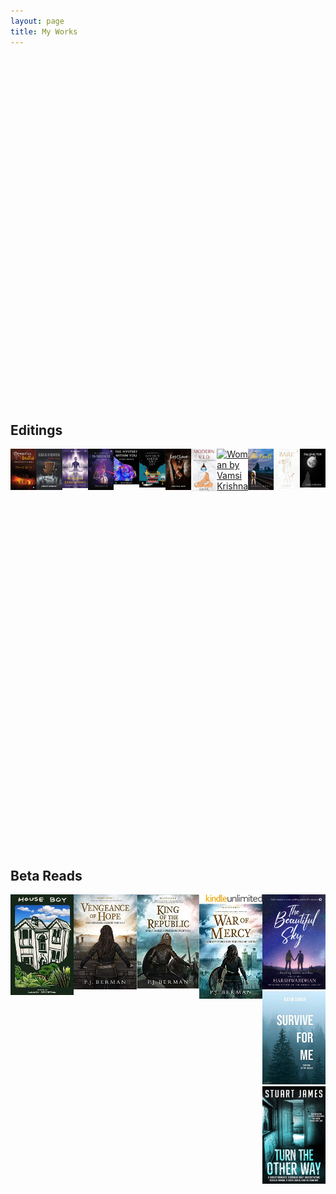 ```yaml
---
layout: page
title: My Works
---
```


<style>
  .c-content{
    align-items: flex-start;
  }
  .flex-row {
    display: flex;
    flex-direction: row;
  }

  .flex-sections {
    margin-top: 15vh;
  }

  .flex-sections:nth-of-type(1) {
    margin-top: 0;
  }
</style>

<div class="flex-sections">
  <h2>Editings</h2>
  <div class="flex-row">
    <div class='js-grid__col o-grid__col o-grid__col--4-4-s o-grid__col--2-4-m o-grid__col--1-3-l js-post-card-wrap'>
      <a href="https://www.amazon.com/dp/B09PSMGK6C">
        <img
          src="https://github.com/epeolatry/epeolatory_in/blob/master/images/posts/Dynasties-of-India-by-Manoj-Sinha.png?raw=true"
          style="text-align: left" alt="Dynasties of India by Manoj Sinha" width="200px" />
      </a>
    </div>
    <div class='js-grid__col o-grid__col o-grid__col--4-4-s o-grid__col--2-4-m o-grid__col--1-3-l js-post-card-wrap'>
      <a href="https://www.amazon.com/dp/B08WQ13NLF/">
        <img
          src="https://github.com/epeolatry/epeolatory_in/blob/master/images/posts/Kala-Ghoda-by-Ashwini-Malhotra.jpg?raw=true"
          style="text-align: left" alt="Kala Ghoda by Ashwini Malhotra" width="200px" />
      </a>
    </div>
    <div class='js-grid__col o-grid__col o-grid__col--4-4-s o-grid__col--2-4-m o-grid__col--1-3-l js-post-card-wrap'>
<a href="https://www.amazon.com/dp/B09Y26WM1M">
<img src="https://github.com/epeolatry/epeolatory_in/blob/master/images/posts/Puranas-Reimagined-by-Pooja-Jain.jpg?raw=true" style="text-align: left" alt="Puranas Reimagined by Pooja Jain" width="200px"/>
</a>
</div>

<div class='js-grid__col o-grid__col o-grid__col--4-4-s o-grid__col--2-4-m o-grid__col--1-3-l js-post-card-wrap'>
<a href="https://www.amazon.in/dp/B09VL6XT28/">
<img src="https://github.com/epeolatry/epeolatory_in/blob/master/images/posts/The-Laser-Eye-Warrior-by-Dhyanesh.jpg?raw=true" style="text-align: left" alt="The Laser Eye Warrior by Dhyanesh Shankar" width="200px"/>
</a>
</div>

<div class='js-grid__col o-grid__col o-grid__col--4-4-s o-grid__col--2-4-m o-grid__col--1-3-l js-post-card-wrap'>
<a href="https://www.amazon.com/dp/B093FLWGKD">
<img src="https://github.com/epeolatry/epeolatory_in/blob/master/images/posts/The-Mystery-Within-You-by-Megha-Bhauka.jpg?raw=true" style="text-align: left" alt="The Mystery Within You by Megha Bhauka" width="200px"/>
</a>
</div>

<div class='js-grid__col o-grid__col o-grid__col--4-4-s o-grid__col--2-4-m o-grid__col--1-3-l js-post-card-wrap'>
<a href="https://www.amazon.in/dp/B09HMCTSG3">
<img src="https://github.com/epeolatry/epeolatory_in/blob/master/images/posts/Beyond-Earth-and-Sky-by-Mannat-Gupta.jpg?raw=true" style="text-align: left" alt="Beyond Earth and Sky by Mannat Gupta" width="200px"/>
</a>
</div>

<div class='js-grid__col o-grid__col o-grid__col--4-4-s o-grid__col--2-4-m o-grid__col--1-3-l js-post-card-wrap'>
<a href="https://www.amazon.in/dp/B09DXF5LP2">
<img src="https://github.com/epeolatry/epeolatory_in/blob/master/images/posts/Lost-Love-by-Sanyam-Jain.jpg?raw=true" style="text-align: left" alt="Lost Love by Sanyam Jain" width="200px"/>
</a>
</div>

<div class='js-grid__col o-grid__col o-grid__col--4-4-s o-grid__col--2-4-m o-grid__col--1-3-l js-post-card-wrap'>
<a href="https://www.amazon.in/dp/B08GJP8MV6">
<img src="https://github.com/epeolatry/epeolatory_in/blob/master/images/posts/Modern-Ved-by-Amar.jpeg?raw=true" style="text-align: left" alt="Modern Ved by Amar" width="200px"/>
</a>
</div>

<div class='js-grid__col o-grid__col o-grid__col--4-4-s o-grid__col--2-4-m o-grid__col--1-3-l js-post-card-wrap'>
<a href="https://www.amazon.in/dp/1639572856">
<img src="https://github.com/epeolatry/epeolatory_in/blob/master/images/posts/Woman by Vamsi Krishna.jpg?raw=true" style="text-align: left" alt="Woman by Vamsi Krishna" width="200px"/>
</a>
</div>

<div class='js-grid__col o-grid__col o-grid__col--4-4-s o-grid__col--2-4-m o-grid__col--1-3-l js-post-card-wrap'>
<a href="https://www.amazon.in/dp/9355742223">
<img src="https://github.com/epeolatry/epeolatory_in/blob/master/images/posts/The-Fault-by-Sunny-S-Koul.jpeg?raw=true" style="text-align: left" alt="20.	The Fault by Sunny S Koul" width="200px"/>
</a>
</div>

<div class='js-grid__col o-grid__col o-grid__col--4-4-s o-grid__col--2-4-m o-grid__col--1-3-l js-post-card-wrap'>
<a href="https://www.amazon.in/dp/9354525911">
<img src="https://github.com/epeolatry/epeolatory_in/blob/master/images/posts/Bare-by-Ripal-Dixit.jpg?raw=true" style="text-align: left" alt="Bare by Ripal Dixit" width="200px"/>
</a>
</div>

<div class='js-grid__col o-grid__col o-grid__col--4-4-s o-grid__col--2-4-m o-grid__col--1-3-l js-post-card-wrap'>
<a href="https://www.amazon.in/dp/B09S6MJ48D">
<img src="https://github.com/epeolatry/epeolatory_in/blob/master/images/posts/Falling-For-You-by-Roohi-Noorain.jpg?raw=true" style="text-align: left" alt="Falling For You by Roohi Noorain" width="200px"/>
</a>
   </div>
   </div>
</div>
<div class="flex-sections">
  <h2>Beta Reads</h2>
  <div class="flex-row">
<div class='js-grid__col o-grid__col o-grid__col--4-4-s o-grid__col--2-4-m o-grid__col--1-3-l js-post-card-wrap'>
<a href="https://www.amazon.com/dp/163988243X">
<img src="https://github.com/epeolatry/epeolatory_in/blob/master/images/posts/House-Boy-by-Lorenzo-DeStefano.jpeg?raw=true" style="text-align: left" alt="House Boy by Lorenzo DeStefano" width="200px"/>
</a>
</div>

<div class='js-grid__col o-grid__col o-grid__col--4-4-s o-grid__col--2-4-m o-grid__col--1-3-l js-post-card-wrap'>
<a href="https://www.amazon.com/dp/B07KKN4YL9">
<img src="https://github.com/epeolatry/epeolatory_in/blob/master/images/posts/Vengeance-of-Hope-by-PJ-Berman.jpg?raw=true" style="text-align: left" alt="Vengenace of Hope by PJ Berman" width="200px"/>
</a>
</div>

<div class='js-grid__col o-grid__col o-grid__col--4-4-s o-grid__col--2-4-m o-grid__col--1-3-l js-post-card-wrap'>
<a href="https://www.amazon.com/dp/B07YLWMBZ5">
<img src="https://github.com/epeolatry/epeolatory_in/blob/master/images/posts/King-of-the-Republic-by-PJ-Berman.jpg?raw=true" style="text-align: left" alt="King of the Republic by PJ Berman" width="200px"/>
</a>
</div>

<div class='js-grid__col o-grid__col o-grid__col--4-4-s o-grid__col--2-4-m o-grid__col--1-3-l js-post-card-wrap'>
<a href="https://www.amazon.com/dp/B08ZYM4W3P">
<img src="https://github.com/epeolatry/epeolatory_in/blob/master/images/posts/War-of-Mercy-by-PJ-Berman.jpg?raw=true" style="text-align: left" alt="War off Mercy by PJ Berman" width="200px"/>
</a>
</div> 
    <div class='js-grid__col o-grid__col o-grid__col--4-4-s o-grid__col--2-4-m o-grid__col--1-3-l js-post-card-wrap'>
      <a href="https://www.amazon.com/dp/B096B1H7S6/">
        <img
          src="https://github.com/epeolatry/epeolatory_in/blob/master/images/posts/The-Beautiful-Sky-by-Harshwardhan-Patil.png?raw=true"
          style="text-align: left" alt="The Beautiful Sky by Harshwardhan Patil" width="200px" />
      </a>
<div class='js-grid__col o-grid__col o-grid__col--4-4-s o-grid__col--2-4-m o-grid__col--1-3-l js-post-card-wrap'>
<a href="https://www.amazon.com/dp/B08RK2JHNX">
<img src="https://github.com/epeolatry/epeolatory_in/blob/master/images/posts/Survive-For-Me-by-Karin-Dahan.jpg?raw=true" style="text-align: left" alt="Survive For Me by Karin Dahan" width="200px"/>
</a>
</div>

<div class='js-grid__col o-grid__col o-grid__col--4-4-s o-grid__col--2-4-m o-grid__col--1-3-l js-post-card-wrap'>
<a href="https://www.amazon.com/dp/1796303976">
<img src="https://github.com/epeolatry/epeolatory_in/blob/master/images/posts/Turn-the-Other-Way-by-Stuart-James.jpg?raw=true" style="text-align: left" alt="Turn the Other Way by Stuart James" width="200px"/>
</a>
</div>
    </div>
  </div>
</div>
